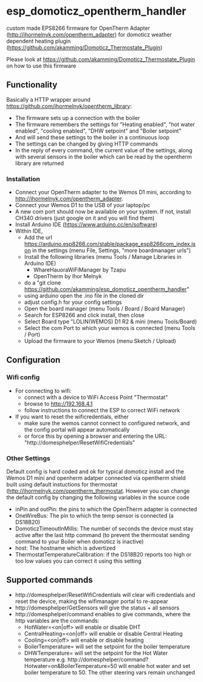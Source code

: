# esp_domoticz_opentherm_handler
custom made EPS8266 firmware for OpenTherm Adapter (http://ihormelnyk.com/opentherm_adapter) for domoticz weather dependent heating plugin (https://github.com/akamming/Domoticz_Thermostate_Plugin)

Please look at https://github.com/akamming/Domoticz_Thermostate_Plugin on how to use this firmware

## Functionality
Basically a HTTP wrapper around https://github.com/ihormelnyk/opentherm_library:
- The firmware sets up a connection with the boiler
- The firmware remembers the settings for "Heating enabled", "hot water enabled", "cooling enabled", "DHW setpoint" and "Boiler setpoint"
- And will send these settings to the boiler in a continuous loop
- The settings can be changed by giving HTTP commands
- In the reply of every command, the current value of the settings, along with several sensors in the boiler which can be read by the opentherm library are returned

### Installation
- Connect your OpenTherm adapter to the Wemos D1 mini, according to http://ihormelnyk.com/opentherm_adapter. 
- Connect your Wemos D1 to the USB of your laptop/pc
- A new com port should now be available on your system. If not, install CH340 drivers (just google on it and you will find them) 
- Install Arduino IDE (https://www.arduino.cc/en/software)
- Within IDE, 
    - Add the url https://arduino.esp8266.com/stable/package_esp8266com_index.json  in the settings (menu File, Settings, "more boardmanager urls")
    - Install the following libraries (menu Tools / Manage Libraries in Arduino IDE)
        -  WhareHauoraWiFiManager by Tzapu
        -  OpenTherm by Ihor Melnyk
    - do a "git clone https://github.com/akamming/esp_domoticz_opentherm_handler"
    - using arduino open the .ino file in the cloned dir
    - adjust config.h for your config settings 
    - Open the board manager (menu Tools / Board / Board Manager)
    - Search for ESP8266 and click install, then close
    - Select Board type "LOLIN(WEMOS) D1 R2 & mini (menu Tools/Board)
    - Select the com Port to which your wemos is connected (menu Tools / Port)
    - Upload the firmware to your Wemos (menu Sketch / Upload)

 ## Configuration
 ### Wifi config 
 - For connecting to wifi:
      - connect with a device to WiFi Access Point "Thermostat"
      - browse to http://192.168.4.1
      - follow instructions to connect the ESP to correct WiFi network
 - If you want to reset the wificredentials, either
      - make sure the wemos cannot connect to configured network, and the config portal will appear automatically
      - or force this by opening a browser and entering the URL: "http://domesphelper/ResetWifiCredentials" 

 ### Other Settings
Default config is hard coded and ok for typical domoticz install and the Wemos D1 mini and openherm adatper connected via opentherm shield built using default instuctions for thermostat (http://ihormelnyk.com/opentherm_thermostat. However you can change the default config by changing the following variables in the source code
- inPin and outPin: the pins to which the OpenTherm adapter is connected
- OneWireBus: The pin to which the temp sensor is connected (a DS18B20)
- DomoticzTimeoutInMillis: The number of seconds the device must stay active after the last http command (to prevent the thermostat sending command to your Boiler when domoticz is inactive)
- host: The hostname which is advertized
- ThermostatTemperatureCalibration: if the DS18B20 reports too high or too low values you can correct it using this setting


## Supported commands
- http://domesphelper/ResetWifiCredentials will clear wifi credentials and reset the device, making the wifimanager portal to re-appear
- http://domesphelper/GetSensors will give the status + all sensors
- http://domesphelper/command enables to give commands, where the http variables are the commands:
    - HotWater=<on|off>  will enable or disable DHT
    - CentralHeating=<on|off> will enable or disable Central Heating
    - Cooling=<on|off> will enable or disable heating
    - BoilerTemperature=<desired temperature> will set the setpoint for the boiler temperature
    - DHWTemperature=<desired temperature> will set the setpoint for the Hot Water temperature
  e.g. http://domesphelper/command?Hotwater=on&BoilerTemperature=50 will enable hot water and set boiler temperature to 50. The other steering vars remain unchanged
  
  
